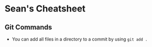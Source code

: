 # Sean's Cheatsheet

## Git Commands
- You can add all files in a directory to a commit by using 
`git add .`
